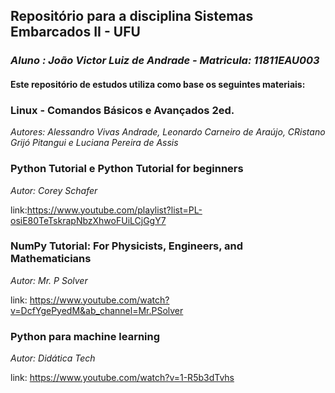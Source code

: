 ## **Repositório para a disciplina Sistemas Embarcados II - UFU**
### *Aluno : João Victor Luiz de Andrade - Matricula: 11811EAU003*

#### **Este repositório de estudos  utiliza como base os seguintes materiais:**

### Linux - Comandos Básicos e Avançados 2ed.
*Autores: Alessandro Vivas Andrade, Leonardo Carneiro de Araújo, CRistano Grijó Pitangui e Luciana Pereira de Assis*


### Python Tutorial e Python Tutorial for beginners
*Autor: Corey Schafer*

link:https://www.youtube.com/playlist?list=PL-osiE80TeTskrapNbzXhwoFUiLCjGgY7


### NumPy Tutorial: For Physicists, Engineers, and Mathematicians
*Autor: Mr. P Solver*

link: https://www.youtube.com/watch?v=DcfYgePyedM&ab_channel=Mr.PSolver

### Python para machine learning
*Autor: Didática Tech*

link: https://www.youtube.com/watch?v=1-R5b3dTvhs
